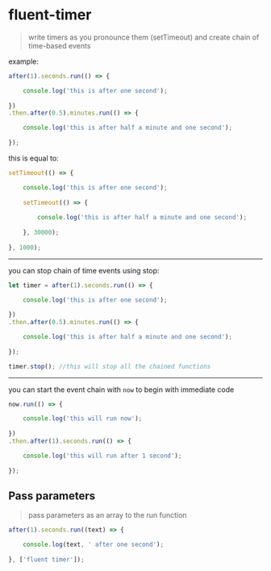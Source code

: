 # fluent-timer
> write timers as you pronounce them (setTimeout) and create chain of time-based events

example:
```javascript
after(1).seconds.run(() => {

    console.log('this is after one second');
    
})
.then.after(0.5).minutes.run(() => {

    console.log('this is after half a minute and one second');
    
});
```
this is equal to:
```javascript
setTimeout(() => {

    console.log('this is after one second');
    
    setTimeout(() => {
    
        console.log('this is after half a minute and one second');
        
    }, 30000);
    
}, 1000);
```
---
you can stop chain of time events using stop:
```javascript
let timer = after(1).seconds.run(() => {

    console.log('this is after one second');
    
})
.then.after(0.5).minutes.run(() => {

    console.log('this is after half a minute and one second');
    
});

timer.stop(); //this will stop all the chained functions
```
---
you can start the event chain with `now` to begin with immediate code
```javascript
now.run(() => {

    console.log('this will run now');
    
})
.then.after(1).seconds.run(() => {

    console.log('this will run after 1 second');
    
});
```
## Pass parameters

> pass parameters as an array to the run function
```javascript
after(1).seconds.run((text) => {

    console.log(text, ' after one second');
    
}, ['fluent timer']);
```

